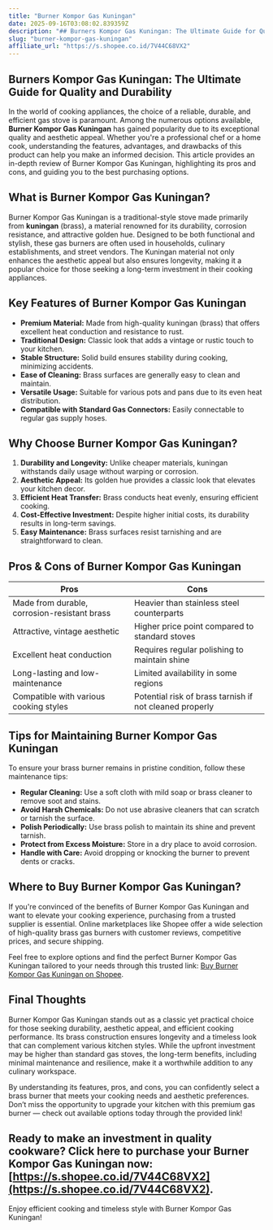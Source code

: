 ```yaml
---
title: "Burner Kompor Gas Kuningan"
date: 2025-09-16T03:08:02.839359Z
description: "## Burners Kompor Gas Kuningan: The Ultimate Guide for Quality and Durability..."
slug: "burner-kompor-gas-kuningan"
affiliate_url: "https://s.shopee.co.id/7V44C68VX2"
---
```

## Burners Kompor Gas Kuningan: The Ultimate Guide for Quality and Durability

In the world of cooking appliances, the choice of a reliable, durable, and efficient gas stove is paramount. Among the numerous options available, **Burner Kompor Gas Kuningan** has gained popularity due to its exceptional quality and aesthetic appeal. Whether you're a professional chef or a home cook, understanding the features, advantages, and drawbacks of this product can help you make an informed decision. This article provides an in-depth review of Burner Kompor Gas Kuningan, highlighting its pros and cons, and guiding you to the best purchasing options.

## What is Burner Kompor Gas Kuningan?

Burner Kompor Gas Kuningan is a traditional-style stove made primarily from **kuningan** (brass), a material renowned for its durability, corrosion resistance, and attractive golden hue. Designed to be both functional and stylish, these gas burners are often used in households, culinary establishments, and street vendors. The Kuningan material not only enhances the aesthetic appeal but also ensures longevity, making it a popular choice for those seeking a long-term investment in their cooking appliances.

## Key Features of Burner Kompor Gas Kuningan

- **Premium Material:** Made from high-quality kuningan (brass) that offers excellent heat conduction and resistance to rust.
- **Traditional Design:** Classic look that adds a vintage or rustic touch to your kitchen.
- **Stable Structure:** Solid build ensures stability during cooking, minimizing accidents.
- **Ease of Cleaning:** Brass surfaces are generally easy to clean and maintain.
- **Versatile Usage:** Suitable for various pots and pans due to its even heat distribution.
- **Compatible with Standard Gas Connectors:** Easily connectable to regular gas supply hoses.

## Why Choose Burner Kompor Gas Kuningan?

1. **Durability and Longevity:** Unlike cheaper materials, kuningan withstands daily usage without warping or corrosion.
2. **Aesthetic Appeal:** Its golden hue provides a classic look that elevates your kitchen decor.
3. **Efficient Heat Transfer:** Brass conducts heat evenly, ensuring efficient cooking.
4. **Cost-Effective Investment:** Despite higher initial costs, its durability results in long-term savings.
5. **Easy Maintenance:** Brass surfaces resist tarnishing and are straightforward to clean.

## Pros & Cons of Burner Kompor Gas Kuningan

| Pros                                   | Cons                                              |
|----------------------------------------|---------------------------------------------------|
| Made from durable, corrosion-resistant brass | Heavier than stainless steel counterparts       |
| Attractive, vintage aesthetic          | Higher price point compared to standard stoves  |
| Excellent heat conduction            | Requires regular polishing to maintain shine  |
| Long-lasting and low-maintenance     | Limited availability in some regions          |
| Compatible with various cooking styles | Potential risk of brass tarnish if not cleaned properly |

## Tips for Maintaining Burner Kompor Gas Kuningan

To ensure your brass burner remains in pristine condition, follow these maintenance tips:

- **Regular Cleaning:** Use a soft cloth with mild soap or brass cleaner to remove soot and stains.
- **Avoid Harsh Chemicals:** Do not use abrasive cleaners that can scratch or tarnish the surface.
- **Polish Periodically:** Use brass polish to maintain its shine and prevent tarnish.
- **Protect from Excess Moisture:** Store in a dry place to avoid corrosion.
- **Handle with Care:** Avoid dropping or knocking the burner to prevent dents or cracks.

## Where to Buy Burner Kompor Gas Kuningan?

If you're convinced of the benefits of Burner Kompor Gas Kuningan and want to elevate your cooking experience, purchasing from a trusted supplier is essential. Online marketplaces like Shopee offer a wide selection of high-quality brass gas burners with customer reviews, competitive prices, and secure shipping.

Feel free to explore options and find the perfect Burner Kompor Gas Kuningan tailored to your needs through this trusted link: [Buy Burner Kompor Gas Kuningan on Shopee](https://s.shopee.co.id/7V44C68VX2).

## Final Thoughts

Burner Kompor Gas Kuningan stands out as a classic yet practical choice for those seeking durability, aesthetic appeal, and efficient cooking performance. Its brass construction ensures longevity and a timeless look that can complement various kitchen styles. While the upfront investment may be higher than standard gas stoves, the long-term benefits, including minimal maintenance and resilience, make it a worthwhile addition to any culinary workspace.

By understanding its features, pros, and cons, you can confidently select a brass burner that meets your cooking needs and aesthetic preferences. Don’t miss the opportunity to upgrade your kitchen with this premium gas burner — check out available options today through the provided link!

## Ready to make an investment in quality cookware? Click here to purchase your Burner Kompor Gas Kuningan now: [https://s.shopee.co.id/7V44C68VX2](https://s.shopee.co.id/7V44C68VX2).  

Enjoy efficient cooking and timeless style with Burner Kompor Gas Kuningan!